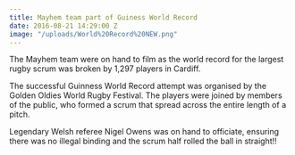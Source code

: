 ```yaml
---
title: Mayhem team part of Guiness World Record
date: 2016-08-21 14:29:00 Z
image: "/uploads/World%20Record%20NEW.png"
---
```


The Mayhem team were on hand to film as the world record for the largest rugby scrum was broken
by 1,297 players in Cardiff.

The successful Guinness World Record attempt was organised by the Golden Oldies World Rugby Festival. The players were joined by members of the public, who formed a scrum that spread across the entire length of a pitch.

Legendary Welsh referee Nigel Owens was on hand to officiate, ensuring there was no illegal binding and the scrum half rolled the ball in straight!!